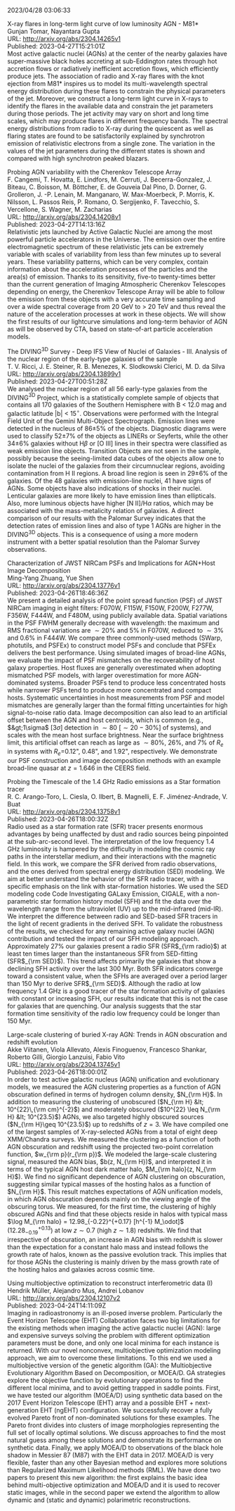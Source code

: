 2023/04/28 03:06:33  

X-ray flares in long-term light curve of low luminosity AGN - M81*  
Gunjan Tomar, Nayantara Gupta  
URL: http://arxiv.org/abs/2304.14265v1  
Published: 2023-04-27T15:21:01Z  
  Most active galactic nuclei (AGNs) at the center of the nearby galaxies have super-massive black holes accreting at sub-Eddington rates through hot accretion flows or radiatively inefficient accretion flows, which efficiently produce jets. The association of radio and X-ray flares with the knot ejection from M81* inspires us to model its multi-wavelength spectral energy distribution during these flares to constrain the physical parameters of the jet. Moreover, we construct a long-term light curve in X-rays to identify the flares in the available data and constrain the jet parameters during those periods. The jet activity may vary on short and long time scales, which may produce flares in different frequency bands. The spectral energy distributions from radio to X-ray during the quiescent as well as flaring states are found to be satisfactorily explained by synchrotron emission of relativistic electrons from a single zone. The variation in the values of the jet parameters during the different states is shown and compared with high synchrotron peaked blazars.   

Probing AGN variability with the Cherenkov Telescope Array  
F. Cangemi, T. Hovatta, E. Lindfors, M. Cerruti, J. Becerra-Gonzalez, J. Biteau, C. Boisson, M. Böttcher, E. de Gouveia Dal Pino, D. Dorner, G. Grolleron, J. -P. Lenain, M. Manganaro, W. Max-Moerbeck, P. Morris, K. Nilsson, L. Passos Reis, P. Romano, O. Sergijenko, F. Tavecchio, S. Vercellone, S. Wagner, M. Zacharias  
URL: http://arxiv.org/abs/2304.14208v1  
Published: 2023-04-27T14:13:16Z  
  Relativistic jets launched by Active Galactic Nuclei are among the most powerful particle accelerators in the Universe. The emission over the entire electromagnetic spectrum of these relativistic jets can be extremely variable with scales of variability from less than few minutes up to several years. These variability patterns, which can be very complex, contain information about the acceleration processes of the particles and the area(s) of emission. Thanks to its sensitivity, five-to twenty-times better than the current generation of Imaging Atmospheric Cherenkov Telescopes depending on energy, the Cherenkov Telescope Array will be able to follow the emission from these objects with a very accurate time sampling and over a wide spectral coverage from 20 GeV to &gt; 20 TeV and thus reveal the nature of the acceleration processes at work in these objects. We will show the first results of our lightcurve simulations and long-term behavior of AGN as will be observed by CTA, based on state-of-art particle acceleration models.   

The DIVING$^\mathrm{3D}$ Survey - Deep IFS View of Nuclei of Galaxies -
  III. Analysis of the nuclear region of the early-type galaxies of the sample  
T. V. Ricci, J. E. Steiner, R. B. Menezes, K. Slodkowski Clerici, M. D. da Silva  
URL: http://arxiv.org/abs/2304.13899v1  
Published: 2023-04-27T00:51:28Z  
  We analysed the nuclear region of all 56 early-type galaxies from the DIVING$^\mathrm{3D}$ Project, which is a statistically complete sample of objects that contains all 170 galaxies of the Southern Hemisphere with B &lt; 12.0 mag and galactic latitude |b| &lt; 15$^{\circ}$. Observations were performed with the Integral Field Unit of the Gemini Multi-Object Spectrograph. Emission lines were detected in the nucleus of 86$\pm$5% of the objects. Diagnostic diagrams were used to classify 52$\pm$7% of the objects as LINERs or Seyferts, while the other 34$\pm$6% galaxies without H$\beta$ or [O III] lines in their spectra were classified as weak emission line objects. Transition Objects are not seen in the sample, possibly because the seeing-limited data cubes of the objects allow one to isolate the nuclei of the galaxies from their circumnuclear regions, avoiding contamination from H II regions. A broad line region is seen in 29$\pm$6% of the galaxies. Of the 48 galaxies with emission-line nuclei, 41 have signs of AGNs. Some objects have also indications of shocks in their nuclei. Lenticular galaxies are more likely to have emission lines than ellipticals. Also, more luminous objects have higher [N II]/H$\alpha$ ratios, which may be associated with the mass-metalicity relation of galaxies. A direct comparison of our results with the Palomar Survey indicates that the detection rates of emission lines and also of type 1 AGNs are higher in the DIVING$^\mathrm{3D}$ objects. This is a consequence of using a more modern instrument with a better spatial resolution than the Palomar Survey observations.   

Characterization of JWST NIRCam PSFs and Implications for AGN+Host Image
  Decomposition  
Ming-Yang Zhuang, Yue Shen  
URL: http://arxiv.org/abs/2304.13776v1  
Published: 2023-04-26T18:46:36Z  
  We present a detailed analysis of the point spread function (PSF) of JWST NIRCam imaging in eight filters: F070W, F115W, F150W, F200W, F277W, F356W, F444W, and F480M, using publicly available data. Spatial variations in the PSF FWHM generally decrease with wavelength: the maximum and RMS fractional variations are $\sim20\%$ and $5\%$ in F070W, reduced to $\sim3\%$ and $0.6\%$ in F444W. We compare three commonly-used methods (SWarp, photutils, and PSFEx) to construct model PSFs and conclude that PSFEx delivers the best performance. Using simulated images of broad-line AGNs, we evaluate the impact of PSF mismatches on the recoverability of host galaxy properties. Host fluxes are generally overestimated when adopting mismatched PSF models, with larger overestimation for more AGN-dominated systems. Broader PSFs tend to produce less concentrated hosts while narrower PSFs tend to produce more concentrated and compact hosts. Systematic uncertainties in host measurements from PSF and model mismatches are generally larger than the formal fitting uncertainties for high signal-to-noise ratio data. Image decomposition can also lead to an artificial offset between the AGN and host centroids, which is common (e.g., $&gt;1\sigma$ [$3\sigma$] detection in $\sim 80%$ [$\sim 20-30\%$] of systems), and scales with the mean host surface brightness. Near the surface brightness limit, this artificial offset can reach as large as $\sim80\%$, $26\%$, and $7\%$ of $R_e$ in systems with $R_e=$0.12", 0.48", and 1.92", respectively. We demonstrate our PSF construction and image decomposition methods with an example broad-line quasar at $z=1.646$ in the CEERS field.   

Probing the Timescale of the 1.4 GHz Radio emissions as a Star formation
  tracer  
R. C. Arango-Toro, L. Ciesla, O. Ilbert, B. Magnelli, E. F. Jiménez-Andrade, V. Buat  
URL: http://arxiv.org/abs/2304.13758v1  
Published: 2023-04-26T18:00:32Z  
  Radio used as a star formation rate (SFR) tracer presents enormous advantages by being unaffected by dust and radio sources being pinpointed at the sub-arc-second level. The interpretation of the low frequency 1.4 GHz luminosity is hampered by the difficulty in modeling the cosmic ray paths in the interstellar medium, and their interactions with the magnetic field. In this work, we compare the SFR derived from radio observations, and the ones derived from spectral energy distribution (SED) modeling. We aim at better understand the behavior of the SFR radio tracer, with a specific emphasis on the link with star-formation histories. We used the SED modeling code Code Investigating GALaxy Emission, CIGALE, with a non-parametric star formation history model (SFH) and fit the data over the wavelength range from the ultraviolet (UV) up to the mid-infrared (mid-IR). We interpret the difference between radio and SED-based SFR tracers in the light of recent gradients in the derived SFH. To validate the robustness of the results, we checked for any remaining active galaxy nuclei (AGN) contribution and tested the impact of our SFH modeling approach. Approximately 27% our galaxies present a radio SFR (SFR$_{\rm radio}$) at least ten times larger than the instantaneous SFR from SED-fitting (SFR$_{\rm SED}$). This trend affects primarily the galaxies that show a declining SFH activity over the last 300 Myr. Both SFR indicators converge toward a consistent value, when the SFHs are averaged over a period larger than 150 Myr to derive SFR$_{\rm SED}$. Although the radio at low frequency 1.4 GHz is a good tracer of the star formation activity of galaxies with constant or increasing SFH, our results indicate that this is not the case for galaxies that are quenching. Our analysis suggests that the star formation time sensitivity of the radio low frequency could be longer than 150 Myr.   

Large-scale clustering of buried X-ray AGN: Trends in AGN obscuration
  and redshift evolution  
Akke Viitanen, Viola Allevato, Alexis Finoguenov, Francesco Shankar, Roberto Gilli, Giorgio Lanzuisi, Fabio Vito  
URL: http://arxiv.org/abs/2304.13745v1  
Published: 2023-04-26T18:00:01Z  
  In order to test active galactic nucleus (AGN) unification and evolutionary models, we measured the AGN clustering properties as a function of AGN obscuration defined in terms of hydrogen column density, $N_{\rm H}$. In addition to measuring the clustering of unobscured ($N_{\rm H} &lt; 10^{22}\,{\rm cm}^{-2}$) and moderately obscured ($10^{22} \leq N_{\rm H} &lt; 10^{23.5}$) AGNs, we also targeted highly obscured sources ($N_{\rm H}\geq 10^{23.5}$) up to redshifts of $z=3$. We have compiled one of the largest samples of X-ray-selected AGNs from a total of eight deep XMM/Chandra surveys. We measured the clustering as a function of both AGN obscuration and redshift using the projected two-point correlation function, $w_{\rm p}(r_{\rm p})$. We modeled the large-scale clustering signal, measured the AGN bias, $b(z, N_{\rm H})$, and interpreted it in terms of the typical AGN host dark matter halo, $M_{\rm halo}(z, N_{\rm H}$). We find no significant dependence of AGN clustering on obscuration, suggesting similar typical masses of the hosting halos as a function of $N_{\rm H}$. This result matches expectations of AGN unification models, in which AGN obscuration depends mainly on the viewing angle of the obscuring torus. We measured, for the first time, the clustering of highly obscured AGNs and find that these objects reside in halos with typical mass $\log M_{\rm halo} = 12.98_{-0.22}^{+0.17} [h^{-1} M_\odot]$ ($12.28_{-0.19}^{+0.13}$) at low $z \sim 0.7$ (high $z \sim 1.8$) redshifts. We find that irrespective of obscuration, an increase in AGN bias with redshift is slower than the expectation for a constant halo mass and instead follows the growth rate of halos, known as the passive evolution track. This implies that for those AGNs the clustering is mainly driven by the mass growth rate of the hosting halos and galaxies across cosmic time.   

Using multiobjective optimization to reconstruct interferometric data
  (I)  
Hendrik Müller, Alejandro Mus, Andrei Lobanov  
URL: http://arxiv.org/abs/2304.12107v2  
Published: 2023-04-24T14:11:09Z  
  Imaging in radioastronomy is an ill-posed inverse problem. Particularly the Event Horizon Telescope (EHT) Collaboration faces two big limitations for the existing methods when imaging the active galactic nuclei (AGN): large and expensive surveys solving the problem with different optimization parameters must be done, and only one local minima for each instance is returned. With our novel nonconvex, multiobjective optimization modeling approach, we aim to overcome these limitations. To this end we used a multiobjective version of the genetic algorithm (GA): the Multiobjective Evolutionary Algorithm Based on Decomposition, or MOEA/D. GA strategies explore the objective function by evolutionary operations to find the different local minima, and to avoid getting trapped in saddle points. First, we have tested our algorithm (MOEA/D) using synthetic data based on the 2017 Event Horizon Telescope (EHT) array and a possible EHT + next-generation EHT (ngEHT) configuration. We successfully recover a fully evolved Pareto front of non-dominated solutions for these examples. The Pareto front divides into clusters of image morphologies representing the full set of locally optimal solutions. We discuss approaches to find the most natural guess among these solutions and demonstrate its performance on synthetic data. Finally, we apply MOEA/D to observations of the black hole shadow in Messier 87 (M87) with the EHT data in 2017. MOEA/D is very flexible, faster than any other Bayesian method and explores more solutions than Regularized Maximum Likelihood methods (RML). We have done two papers to present this new algorithm: the first explains the basic idea behind multi-objective optimization and MOEA/D and it is used to recover static images, while in the second paper we extend the algorithm to allow dynamic and (static and dynamic) polarimetric reconstructions.   

